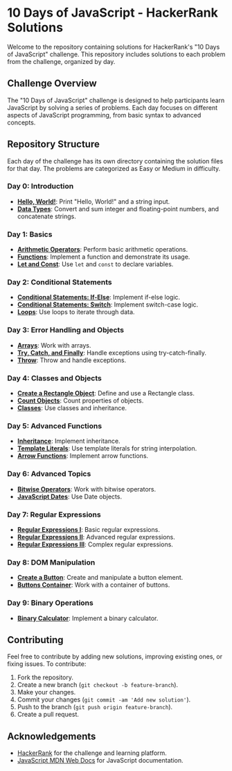

# 10 Days of JavaScript - HackerRank Solutions

Welcome to the repository containing solutions for HackerRank's "10 Days of JavaScript" challenge. This repository includes solutions to each problem from the challenge, organized by day.

## Challenge Overview

The "10 Days of JavaScript" challenge is designed to help participants learn JavaScript by solving a series of problems. Each day focuses on different aspects of JavaScript programming, from basic syntax to advanced concepts.

## Repository Structure

Each day of the challenge has its own directory containing the solution files for that day. The problems are categorized as Easy or Medium in difficulty.

### Day 0: Introduction
- **[Hello, World!](Day0/HelloWorld.js)**: Print "Hello, World!" and a string input.
- **[Data Types](Day0/DataTypes.js)**: Convert and sum integer and floating-point numbers, and concatenate strings.

### Day 1: Basics
- **[Arithmetic Operators](Day1/ArithmeticOperators.js)**: Perform basic arithmetic operations.
- **[Functions](Day1/Functions.js)**: Implement a function and demonstrate its usage.
- **[Let and Const](Day1/LetAndConst.js)**: Use `let` and `const` to declare variables.

### Day 2: Conditional Statements
- **[Conditional Statements: If-Else](Day2/ConditionalIfElse.js)**: Implement if-else logic.
- **[Conditional Statements: Switch](Day2/ConditionalSwitch.js)**: Implement switch-case logic.
- **[Loops](Day2/Loops.js)**: Use loops to iterate through data.

### Day 3: Error Handling and Objects
- **[Arrays](Day3/Arrays.js)**: Work with arrays.
- **[Try, Catch, and Finally](Day3/TryCatchFinally.js)**: Handle exceptions using try-catch-finally.
- **[Throw](Day3/Throw.js)**: Throw and handle exceptions.

### Day 4: Classes and Objects
- **[Create a Rectangle Object](Day4/CreateRectangleObject.js)**: Define and use a Rectangle class.
- **[Count Objects](Day4/CountObjects.js)**: Count properties of objects.
- **[Classes](Day4/Classes.js)**: Use classes and inheritance.

### Day 5: Advanced Functions
- **[Inheritance](Day5/Inheritance.js)**: Implement inheritance.
- **[Template Literals](Day5/TemplateLiterals.js)**: Use template literals for string interpolation.
- **[Arrow Functions](Day5/ArrowFunctions.js)**: Implement arrow functions.

### Day 6: Advanced Topics
- **[Bitwise Operators](Day6/BitwiseOperators.js)**: Work with bitwise operators.
- **[JavaScript Dates](Day6/JavaScriptDates.js)**: Use Date objects.

### Day 7: Regular Expressions
- **[Regular Expressions I](Day7/RegularExpressionsI.js)**: Basic regular expressions.
- **[Regular Expressions II](Day7/RegularExpressionsII.js)**: Advanced regular expressions.
- **[Regular Expressions III](Day7/RegularExpressionsIII.js)**: Complex regular expressions.

### Day 8: DOM Manipulation
- **[Create a Button](Day8/CreateButton.js)**: Create and manipulate a button element.
- **[Buttons Container](Day8/ButtonsContainer.js)**: Work with a container of buttons.

### Day 9: Binary Operations
- **[Binary Calculator](Day9/BinaryCalculator.js)**: Implement a binary calculator.


## Contributing

Feel free to contribute by adding new solutions, improving existing ones, or fixing issues. To contribute:

1. Fork the repository.
2. Create a new branch (`git checkout -b feature-branch`).
3. Make your changes.
4. Commit your changes (`git commit -am 'Add new solution'`).
5. Push to the branch (`git push origin feature-branch`).
6. Create a pull request.


## Acknowledgements

- [HackerRank](https://www.hackerrank.com) for the challenge and learning platform.
- [JavaScript MDN Web Docs](https://developer.mozilla.org/en-US/docs/Web/JavaScript) for JavaScript documentation.

